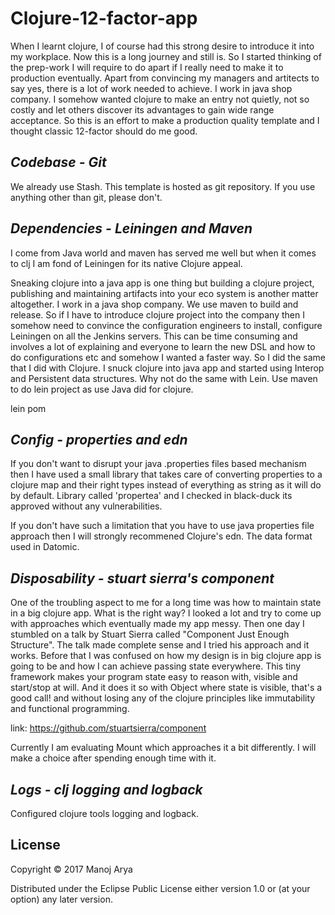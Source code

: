 # Clojure-12-factor-app

When I learnt clojure, I of course had this strong desire to introduce it into my workplace. Now this is a long journey and still is. So I started thinking of the prep-work I will require to do apart if I really need to make it to production eventually. Apart from convincing my managers and artitects to say yes, there is a lot of work needed to achieve. I work in java shop company. I somehow wanted clojure to make an entry not quietly, not so costly and let others discover its advantages to gain wide range acceptance. So this is an effort to make a production quality template and I thought classic 12-factor should do me good.     

## _Codebase - Git_

We already use Stash. This template is hosted as git repository. If you use anything other than git, please don't. 

## _Dependencies - Leiningen and Maven_

I come from Java world and maven has served me well but when it comes to clj I am fond of Leiningen for its native Clojure appeal.

Sneaking clojure into a java app is one thing but building a clojure project, publishing and maintaining artifacts into your eco system is another matter altogether. I work in a java shop company. We use maven to build and release. So if I have to introduce clojure project into the company then I somehow need to convince the configuration engineers to install, configure Leiningen on all the Jenkins servers. This can be time consuming and involves a lot of explaining and everyone to learn the new DSL and how to do configurations etc and somehow I wanted a faster way. So I did the same that I did with Clojure. I snuck clojure into java app and started using Interop and Persistent data structures. Why not do the same with Lein. Use maven to do lein project as use Java did for clojure.

lein pom

## _Config - properties and edn_

If you don't want to disrupt your java .properties files based mechanism then I have used a small library that takes care of converting properties to a clojure map and their right types instead of everything as string as it will do by default. Library called  'propertea' and I checked in black-duck its approved without any vulnerabilities. 

If you don't have such a limitation that you have to use java properties file approach then I will strongly recommened Clojure's edn. The data format used in Datomic.


## _Disposability - stuart sierra's component_

One of the troubling aspect to me for a long time was how to maintain state in a big clojure app. What is the right way? I looked a lot and try to come up with approaches which eventually made my app messy. Then one day I stumbled on a talk by Stuart Sierra called "Component Just Enough Structure". The talk made complete sense and I tried his approach and it works. Before that I was confused on how my design is in big clojure app is going to be and how I can achieve passing state everywhere. This tiny framework makes your program state easy to reason with, visible and start/stop at will. And it does it so with Object where state is visible, that's a good call! and without losing any of the clojure principles like immutability and functional programming.

link: https://github.com/stuartsierra/component

Currently I am evaluating Mount which approaches it a bit differently. I will make a choice after spending enough time with it.


## _Logs - clj logging and logback_

Configured clojure tools logging and logback.

## License

Copyright © 2017 Manoj Arya 

Distributed under the Eclipse Public License either version 1.0 or (at
your option) any later version.
